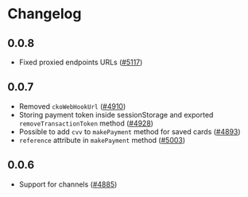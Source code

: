 # Changelog

## 0.0.8

- Fixed proxied endpoints URLs ([#5117](https://github.com/DivanteLtd/vue-storefront/pull/5117))

## 0.0.7

- Removed `ckoWebHookUrl` ([#4910](https://github.com/DivanteLtd/vue-storefront/issues/4910))
- Storing payment token inside sessionStorage and exported `removeTransactionToken` method ([#4928](https://github.com/DivanteLtd/vue-storefront/issues/4928))
- Possible to add `cvv` to `makePayment` method for saved cards ([#4893](https://github.com/DivanteLtd/vue-storefront/issues/4893))
- `reference` attribute in `makePayment` method ([#5003](https://github.com/DivanteLtd/vue-storefront/issues/5003))

## 0.0.6 

- Support for channels ([#4885](https://github.com/DivanteLtd/vue-storefront/issues/4885)) 